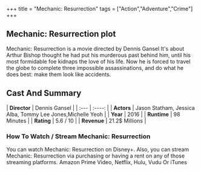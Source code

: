 +++
title = "Mechanic: Resurrection"
tags = ["Action","Adventure","Crime"]
+++
## Mechanic: Resurrection plot
Mechanic: Resurrection is a movie directed by Dennis Gansel It's about Arthur Bishop thought he had put his murderous past behind him, until his most formidable foe kidnaps the love of his life. Now he is forced to travel the globe to complete three impossible assassinations, and do what he does best: make them look like accidents.
## Cast And Summary
| **Director**      | Dennis Gansel |
    | :---        |    :----:   |
    |  **Actors** | Jason Statham, Jessica Alba, Tommy Lee Jones,Michelle Yeoh |
    | **Year**   | 2016    |
    |  **Runtime** | 98 Minutes |
    |  **Rating** | 5.6 / 10 | 
    |  **Revenue** | 21.2$ Millions |
### How To Watch / Stream Mechanic: Resurrection
You can watch Mechanic: Resurrection on Disney+.
Also, you can stream Mechanic: Resurrection via purchasing or having a rent on any of those streaming platforms.
Amazon Prime Video, Netflix, Hulu, Vudu Or iTunes